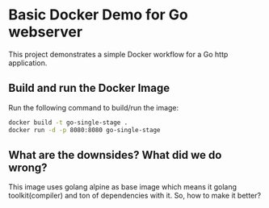 # Basic Docker Demo for Go webserver

This project demonstrates a simple Docker workflow for a Go http application.

## Build and run the Docker Image
Run the following command to build/run the image:

```sh
docker build -t go-single-stage .
docker run -d -p 8080:8080 go-single-stage 
```

## What are the downsides? What did we do wrong?

This image uses golang alpine as base image which means it golang toolkit(compiler) and ton of dependencies with it. So, how to make it better?
